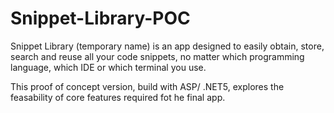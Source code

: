 # Snippet-Library-POC
Snippet Library (temporary name) is an app designed to easily obtain, store, search and reuse all your code snippets, no matter which programming language, which IDE or which terminal you use.

This proof of concept version, build with ASP/ .NET5, explores the feasability of core features required fot he final app.
